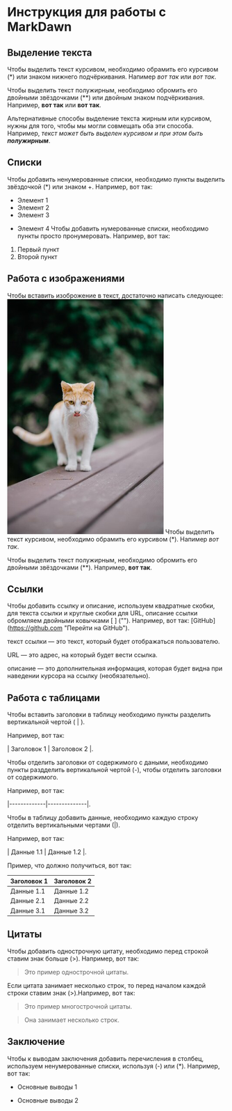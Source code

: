 # Инструкция для работы с MarkDawn

## Выделение текста
Чтобы выделить текст курсивом, необходимо обрамить его курсивом (*) или знаком нижнего подчёркивания. Напимер *вот так* или _вот так_.

Чтобы выделить текст полужирным, необходимо обромить его двойными звёздочками (**) или двойным знаком подчёркивания. Например, **вот так** или __вот так__.

Альтернативные способы выделение текста жирным или курсивом, нужны для того, чтобы мы могли совмещать оба эти способа. Например, _текст может быть выделен курсивом и при этом быть **полужирным**_.

## Списки
Чтобы добавить ненумерованные списки, необходимо пункты выделить звёздочкой (*) или знаком +. Например, вот так:
* Элемент 1
* Элемент 2
* Элемент 3
+ Элемент 4
Чтобы добавить нумерованные списки, необходимо пункты просто пронумеровать. Например, вот так:
1. Первый пункт
2. Второй пункт


## Работа с изображениями
Чтобы вставить изоброжение в текст, достаточно написать следующее:
![Привет, это Тефтелька!](Тефтелька.jpg)
Чтобы выделить текст курсивом, необходимо обрамить его курсивом (*). Напимер *вот так*.

Чтобы выделить текст полужирным, необходимо обромить его двойными звёздочками (**). Например, **вот так**.

## Ссылки
Чтобы добавить ссылку и описание, используем квадратные скобки, для текста ссылки и круглые скобки для URL, описание ссылки обромляем двойными ковычками [ ] (""). 
Например, вот так: [GitHub] (https://github.com "Перейти на GitHub").

текст ссылки — это текст, который будет отображаться пользователю.

URL — это адрес, на который будет вести ссылка.

описание — это дополнительная информация, которая будет видна при наведении курсора на ссылку (необязательно).

## Работа с таблицами
Чтобы вставить заголовки в таблицу необходимо пункты разделить вертикальной чертой ( | ). 

Например, вот так:

| Заголовок 1 | Заголовок 2 |.

Чтобы  отделить заголовки от содержимого с даными, необходимо пункты раздделить вертикальной чертой (-), чтобы  отделить заголовки от содержимого. 

 Например, вот так:

 |-------------|--------------|.


Чтобы в таблицу добавить данные, необходимо каждую строку отделить вертикальными чертами (|).

 Например, вот так: 


 | Данные 1.1 | Данные 1.2 |.

 Пример, что должно получиться, вот так: 

 
| Заголовок 1 | Заголовок 2 |
|-------------|--------------|
| Данные 1.1  | Данные 1.2   |
| Данные 2.1  | Данные 2.2   |
| Данные 3.1  | Данные 3.2   |


## Цитаты

Чтобы добавить однострочную цитату, необходимо перед строкой ставим знак больше (>). Например, вот так:
> Это пример однострочной цитаты.

Если цитата занимает несколько строк, то перед началом каждой строки ставим знак  (>).Например, вот так:
> Это пример многострочной цитаты.

> Она занимает несколько строк.

## Заключение
Чтобы к выводам заключения добавить перечисления в столбец, используем ненумерованные списки, используя (-) или (*).  Например, вот так:
- Основные выводы 1
* Основные выводы 2 
